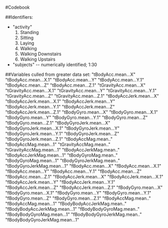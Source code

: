 #Codebook

##Identifiers:

* "activity"
  1. Standing
  2. Sitting
  3. Laying
  4. Walking
  5. Walking Downstairs
  6. Walking Upstairs
* "subjects" -- numerically identified; 1:30

##Variables culled from greater data set:
"tBodyAcc.mean...X"
"tBodyAcc.mean...X.1"
"tBodyAcc.mean...Y"
"tBodyAcc.mean...Y.1"
"tBodyAcc.mean...Z"
"tBodyAcc.mean...Z.1"
"tGravityAcc.mean...X"
"tGravityAcc.mean...X.1"
"tGravityAcc.mean...Y"
"tGravityAcc.mean...Y.1"
"tGravityAcc.mean...Z"
"tGravityAcc.mean...Z.1"
"tBodyAccJerk.mean...X"
"tBodyAccJerk.mean...X.1"
"tBodyAccJerk.mean...Y"
"tBodyAccJerk.mean...Y.1"
"tBodyAccJerk.mean...Z"
"tBodyAccJerk.mean...Z.1"
"tBodyGyro.mean...X"
"tBodyGyro.mean...X.1"
"tBodyGyro.mean...Y"
"tBodyGyro.mean...Y.1"
"tBodyGyro.mean...Z"
"tBodyGyro.mean...Z.1"
"tBodyGyroJerk.mean...X"
"tBodyGyroJerk.mean...X.1"
"tBodyGyroJerk.mean...Y"
"tBodyGyroJerk.mean...Y.1"
"tBodyGyroJerk.mean...Z"
"tBodyGyroJerk.mean...Z.1"
"tBodyAccMag.mean.."
"tBodyAccMag.mean...1"
"tGravityAccMag.mean.."
"tGravityAccMag.mean...1"
"tBodyAccJerkMag.mean.."
"tBodyAccJerkMag.mean...1"
"tBodyGyroMag.mean.."
"tBodyGyroMag.mean...1"
"tBodyGyroJerkMag.mean.."
"tBodyGyroJerkMag.mean...1"
"fBodyAcc.mean...X"
"fBodyAcc.mean...X.1"
"fBodyAcc.mean...Y"
"fBodyAcc.mean...Y.1"
"fBodyAcc.mean...Z"
"fBodyAcc.mean...Z.1"
"fBodyAccJerk.mean...X"
"fBodyAccJerk.mean...X.1"
"fBodyAccJerk.mean...Y"
"fBodyAccJerk.mean...Y.1"
"fBodyAccJerk.mean...Z"
"fBodyAccJerk.mean...Z.1"
"fBodyGyro.mean...X"
"fBodyGyro.mean...X.1"
"fBodyGyro.mean...Y"
"fBodyGyro.mean...Y.1"
"fBodyGyro.mean...Z"
"fBodyGyro.mean...Z.1"
"fBodyAccMag.mean.."
"fBodyAccMag.mean...1"
"fBodyBodyAccJerkMag.mean.."
"fBodyBodyAccJerkMag.mean...1"
"fBodyBodyGyroMag.mean.."
"fBodyBodyGyroMag.mean...1"
"fBodyBodyGyroJerkMag.mean.."
"fBodyBodyGyroJerkMag.mean...1"
